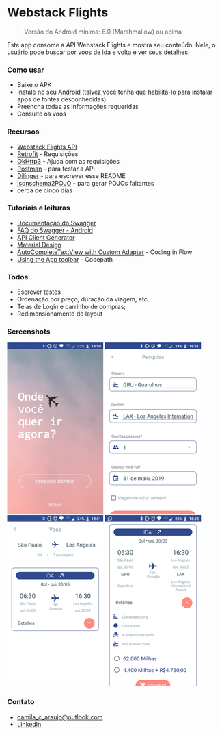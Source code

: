 # Webstack Flights

> Versão do Android mínima: 6.0 (Marshmallow) ou acima

Este app consome a API Webstack Flights e mostra seu conteúdo.
Nele, o usuário pode buscar por voos de ida e volta e ver seus detalhes.

### Como usar
  - Baixe o APK
  - Instale no seu Android (talvez você tenha que habilitá-lo para instalar apps de fontes desconhecidas)
  - Preencha todas as informações requeridas
  - Consulte os voos

### Recursos
- [Webstack Flights API]
- [Retrofit] - Requisições
- [OkHttp3] - Ajuda com as requisições
- [Postman] - para testar a API
- [Dilinger] - para escrever esse README
- [jsonschema2POJO] - para gerar POJOs faltantes
- cerca de cinco dias

### Tutoriais e leituras

- [Documentação do Swagger]
- [FAQ do Swagger - Android]
- [API Client Generator]
- [Material Design]
- [AutoCompleteTextView with Custom Adapter] - Coding in Flow
- [Using the App toolbar] - Codepath



### Todos

 - Escrever testes
 - Ordenação por preço, duração da viagem, etc.
 - Telas de Login e carrinho de compras;
 - Redimensionamento do layout
 

### Screenshots

![Alt text](/screenshot_1.png?raw=true)
![Alt text](/screenshot_2.png?raw=true)
![Alt text](/screenshot_3.png?raw=true)
![Alt text](/screenshot_4.png?raw=true)

### Contato
- camila_c_araujo@outlook.com
- [LinkedIn]


[//]: # (These are reference links used in the body of this note and get stripped out when the markdown processor does its job. There is no need to format nicely because it shouldn't be seen. Thanks SO - http://stackoverflow.com/questions/4823468/store-comments-in-markdown-syntax)


   [Documentação do Swagger]: <https://github.com/swagger-api/swagger-codegen>
   [FAQ do Swagger - Android]: <https://github.com/swagger-api/swagger-codegen/wiki/FAQ#android>
   [API Client Generator]: <https://github.com/swagger-api/swagger-codegen/wiki/API-client-generator-HOWTO>
   [jsonschema2POJO]: <http://www.jsonschema2pojo.org/>
   [Dilinger]: <https://dillinger.io/>
   [Postman]: <https://www.getpostman.com/>
   [Retrofit]: <https://square.github.io/retrofit/>
   [Webstack Flights API]: <https://app.swaggerhub.com/apis/rethink/webstack-flights/1.0>
   [OKHttp3]: <https://square.github.io/okhttp/>
   [LinkedIn]: <https://www.linkedin.com/in/kamilaz/>
   [Material Design]: <https://material.io>
   [AutoCompleteTextView with Custom Adapter]: <https://www.youtube.com/watch?v=dz-JbF9B04Y>
[Using the App toolbar]:<https://guides.codepath.com/android/using-the-app-toolbar>
